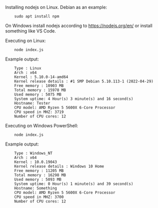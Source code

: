 Installing nodejs on Linux. Debian as an example:

		sudo apt install npm


On Windows install nodejs according to https://nodejs.org/en/ or install something like VS Code.


Executing on Linux: 


		node index.js 


Example output:

		Type : Linux
		Arch : x64
		Kernel : 5.10.0-14-amd64
		Kernel release details : #1 SMP Debian 5.10.113-1 (2022-04-29)
		Free memory : 10903 MB 
		Total memory : 15978 MB 
		Used memory : 5075 MB 
		System uptime: 4 Hour(s) 3 minute(s) and 16 second(s)
		Hostname: Tester
		CPU model: AMD Ryzen 5 5600X 6-Core Processor
		CPU speed in MHZ: 3719
		Number of CPU cores: 12

Executing on Windows PowerShell:

		node index.js

Example output:

		Type : Windows_NT
		Arch : x64
		Kernel : 10.0.19043
		Kernel release details : Windows 10 Home
		Free memory : 11205 MB
		Total memory : 16298 MB
		Used memory : 5093 MB
		System uptime: 0 Hour(s) 1 minute(s) and 39 second(s)
		Hostname: Something
		CPU model: AMD Ryzen 5 5600X 6-Core Processor
		CPU speed in MHZ: 3700
		Number of CPU cores: 12
